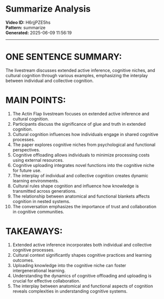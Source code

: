 # Summarize Analysis

**Video ID:** H6rjjPZE5hs  
**Pattern:** summarize  
**Generated:** 2025-06-09 11:56:19  

---

# ONE SENTENCE SUMMARY:
The livestream discusses extended active inference, cognitive niches, and cultural cognition through various examples, emphasizing the interplay between individual and collective cognition.

# MAIN POINTS:
1. The Actin Flap livestream focuses on extended active inference and cultural cognition.
2. Participants discuss the significance of glue and truth in extended cognition.
3. Cultural cognition influences how individuals engage in shared cognitive processes.
4. The paper explores cognitive niches from psychological and functional perspectives.
5. Cognitive offloading allows individuals to minimize processing costs using external resources.
6. Cognitive uploading integrates novel functions into the cognitive niche for future use.
7. The interplay of individual and collective cognition creates dynamic learning environments.
8. Cultural rules shape cognition and influence how knowledge is transmitted across generations.
9. The relationship between anatomical and functional blankets affects cognition in nested systems.
10. The conversation emphasizes the importance of trust and collaboration in cognitive communities.

# TAKEAWAYS:
1. Extended active inference incorporates both individual and collective cognitive processes.
2. Cultural context significantly shapes cognitive practices and learning outcomes.
3. Uploading knowledge into the cognitive niche can foster intergenerational learning.
4. Understanding the dynamics of cognitive offloading and uploading is crucial for effective collaboration.
5. The interplay between anatomical and functional aspects of cognition reveals complexities in understanding cognitive systems.